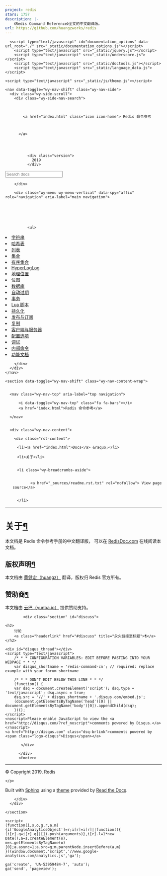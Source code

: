 ```yaml
---
project: redis
stars: 1757
description: |-
    《Redis Command Reference》全文的中文翻译版。
url: https://github.com/huangzworks/redis
---
```




<!DOCTYPE html>
<!--[if IE 8]><html class="no-js lt-ie9" lang="en" > <![endif]-->
<!--[if gt IE 8]><!--> <html class="no-js" lang="en" > <!--<![endif]-->
<head>
  <meta charset="utf-8">
  
  <meta name="viewport" content="width=device-width, initial-scale=1.0">
  
  <title>关于 &mdash; Redis 命令参考</title>
  

  
  
  
  

  
  <script type="text/javascript" src="_static/js/modernizr.min.js"></script>
  
    
      <script type="text/javascript" id="documentation_options" data-url_root="./" src="_static/documentation_options.js"></script>
        <script type="text/javascript" src="_static/jquery.js"></script>
        <script type="text/javascript" src="_static/underscore.js"></script>
        <script type="text/javascript" src="_static/doctools.js"></script>
        <script type="text/javascript" src="_static/language_data.js"></script>
    
    <script type="text/javascript" src="_static/js/theme.js"></script>

    

  
  <link rel="stylesheet" href="_static/css/theme.css" type="text/css" />
  <link rel="stylesheet" href="_static/pygments.css" type="text/css" />
    <link rel="index" title="Index" href="genindex.html" />
    <link rel="search" title="Search" href="search.html" /> 
</head>

<body class="wy-body-for-nav">

   
  <div class="wy-grid-for-nav">

    
    <nav data-toggle="wy-nav-shift" class="wy-nav-side">
      <div class="wy-side-scroll">
        <div class="wy-side-nav-search">
          

          
            <a href="index.html" class="icon icon-home"> Redis 命令参考
          

          
          </a>

          
            
            
              <div class="version">
                2019
              </div>
            
          

          
<div role="search">
  <form id="rtd-search-form" class="wy-form" action="search.html" method="get">
    <input type="text" name="q" placeholder="Search docs" />
    <input type="hidden" name="check_keywords" value="yes" />
    <input type="hidden" name="area" value="default" />
  </form>
</div>

          
        </div>

        <div class="wy-menu wy-menu-vertical" data-spy="affix" role="navigation" aria-label="main navigation">
          
            
            
              
            
            
              <ul>
<li class="toctree-l1"><a class="reference internal" href="string/index.html">字符串</a></li>
<li class="toctree-l1"><a class="reference internal" href="hash/index.html">哈希表</a></li>
<li class="toctree-l1"><a class="reference internal" href="list/index.html">列表</a></li>
<li class="toctree-l1"><a class="reference internal" href="set/index.html">集合</a></li>
<li class="toctree-l1"><a class="reference internal" href="sorted_set/index.html">有序集合</a></li>
<li class="toctree-l1"><a class="reference internal" href="hyperloglog/index.html">HyperLogLog</a></li>
<li class="toctree-l1"><a class="reference internal" href="geo/index.html">地理位置</a></li>
<li class="toctree-l1"><a class="reference internal" href="bitmap/index.html">位图</a></li>
<li class="toctree-l1"><a class="reference internal" href="database/index.html">数据库</a></li>
<li class="toctree-l1"><a class="reference internal" href="expire/index.html">自动过期</a></li>
<li class="toctree-l1"><a class="reference internal" href="transaction/index.html">事务</a></li>
<li class="toctree-l1"><a class="reference internal" href="script/index.html">Lua 脚本</a></li>
<li class="toctree-l1"><a class="reference internal" href="persistence/index.html">持久化</a></li>
<li class="toctree-l1"><a class="reference internal" href="pubsub/index.html">发布与订阅</a></li>
<li class="toctree-l1"><a class="reference internal" href="replication/index.html">复制</a></li>
<li class="toctree-l1"><a class="reference internal" href="client_and_server/index.html">客户端与服务器</a></li>
<li class="toctree-l1"><a class="reference internal" href="configure/index.html">配置选项</a></li>
<li class="toctree-l1"><a class="reference internal" href="debug/index.html">调试</a></li>
<li class="toctree-l1"><a class="reference internal" href="internal/index.html">内部命令</a></li>
<li class="toctree-l1"><a class="reference internal" href="topic/index.html">功能文档</a></li>
</ul>

            
          
        </div>
      </div>
    </nav>

    <section data-toggle="wy-nav-shift" class="wy-nav-content-wrap">

      
      <nav class="wy-nav-top" aria-label="top navigation">
        
          <i data-toggle="wy-nav-top" class="fa fa-bars"></i>
          <a href="index.html">Redis 命令参考</a>
        
      </nav>


      <div class="wy-nav-content">
        
        <div class="rst-content">
        
          















<div role="navigation" aria-label="breadcrumbs navigation">

  <ul class="wy-breadcrumbs">
    
      <li><a href="index.html">Docs</a> &raquo;</li>
        
      <li>关于</li>
    
    
      <li class="wy-breadcrumbs-aside">
        
            
            <a href="_sources/readme.rst.txt" rel="nofollow"> View page source</a>
          
        
      </li>
    
  </ul>

  
  <hr/>
</div>
          <div role="main" class="document" itemscope="itemscope" itemtype="http://schema.org/Article">
           <div itemprop="articleBody">
            
  <div class="section" id="id1">
<h1>关于<a class="headerlink" href="#id1" title="Permalink to this headline">¶</a></h1>
<p>本文档是 Redis 命令参考手册的中文翻译版，
可以在 <a class="reference external" href="http://www.redisdoc.com">RedisDoc.com</a> 在线阅读本文档。</p>
<div class="section" id="id2">
<h2>版权声明<a class="headerlink" href="#id2" title="Permalink to this headline">¶</a></h2>
<p>本文档由 <a class="reference external" href="http://huangz.me">黄健宏（huangz）</a> 翻译，版权归 Redis 官方所有。</p>
</div>
<div class="section" id="id3">
<h2>赞助商<a class="headerlink" href="#id3" title="Permalink to this headline">¶</a></h2>
<p>本文档由 <a class="reference external" href="http://yunba.io/">云巴（yunba.io）</a> 提供赞助支持。</p>
</div>
</div>


            <div class="section" id="discuss">

    <h2>
        讨论
        <a class="headerlink" href="#discuss" title="永久链接至标题">¶</a>
    </h2>

    <div id="disqus_thread"></div>
    <script type="text/javascript">
        /* * * CONFIGURATION VARIABLES: EDIT BEFORE PASTING INTO YOUR WEBPAGE * * */
        var disqus_shortname = 'redis-command-cn'; // required: replace example with your forum shortname

        /* * * DON'T EDIT BELOW THIS LINE * * */
        (function() {
        var dsq = document.createElement('script'); dsq.type = 'text/javascript'; dsq.async = true;
        dsq.src = '//' + disqus_shortname + '.disqus.com/embed.js';
        (document.getElementsByTagName('head')[0] || document.getElementsByTagName('body')[0]).appendChild(dsq);
        })();
    </script>
    <noscript>Please enable JavaScript to view the <a href="http://disqus.com/?ref_noscript">comments powered by Disqus.</a></noscript>
    <a href="http://disqus.com" class="dsq-brlink">comments powered by <span class="logo-disqus">Disqus</span></a>
</div>

<!--
<div id="sponser">
    <h2>赞助商</h2>
    <p>我们正在寻找赞助商，有意对这个网站进行赞助的朋友请联系 huangz1990@gmail.com 。</p>
</div>
-->
           </div>
           
          </div>
          <footer>
  

  <hr/>

  <div role="contentinfo">
    <p>
        &copy; Copyright 2019, Redis

    </p>
  </div>
  Built with <a href="http://sphinx-doc.org/">Sphinx</a> using a <a href="https://github.com/rtfd/sphinx_rtd_theme">theme</a> provided by <a href="https://readthedocs.org">Read the Docs</a>. 

</footer>

        </div>
      </div>

    </section>

  </div>
  


  <script type="text/javascript">
      jQuery(function () {
          SphinxRtdTheme.Navigation.enable(true);
      });
  </script>

  
  
    
   

    <script>
    (function(i,s,o,g,r,a,m){i['GoogleAnalyticsObject']=r;i[r]=i[r]||function(){
    (i[r].q=i[r].q||[]).push(arguments)},i[r].l=1*new Date();a=s.createElement(o),
    m=s.getElementsByTagName(o)[0];a.async=1;a.src=g;m.parentNode.insertBefore(a,m)
    })(window,document,'script','//www.google-analytics.com/analytics.js','ga');

    ga('create', 'UA-53959484-7', 'auto');
    ga('send', 'pageview');
  </script>
</body>
</html>
